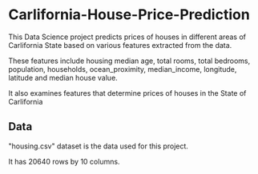 # Carlifornia-House-Price-Prediction
This Data Science project predicts prices of houses in different areas of Carlifornia State based on various features extracted from the data.

These features include housing median age, total rooms, total bedrooms, population, households, ocean_proximity, median_income, longitude, latitude and median house value.

It also examines features that determine prices of houses in the State of Carlifornia

## Data

"housing.csv" dataset is the data used for this project.

It has 20640 rows by 10 columns.

